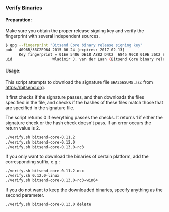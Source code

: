 ﻿### Verify Binaries

#### Preparation:

Make sure you obtain the proper release signing key and verify the fingerprint with several independent sources.

```sh
$ gpg --fingerprint "Bitsend Core binary release signing key"
pub   4096R/36C2E964 2015-06-24 [expires: 2017-02-13]
      Key fingerprint = 01EA 5486 DE18 A882 D4C2  6845 90C8 019E 36C2 E964
uid                  Wladimir J. van der Laan (Bitsend Core binary release signing key) <laanwj@gmail.com>
```

#### Usage:

This script attempts to download the signature file `SHA256SUMS.asc` from https://bitsend.org.

It first checks if the signature passes, and then downloads the files specified in the file, and checks if the hashes of these files match those that are specified in the signature file.

The script returns 0 if everything passes the checks. It returns 1 if either the signature check or the hash check doesn't pass. If an error occurs the return value is 2.


```sh
./verify.sh bitsend-core-0.11.2
./verify.sh bitsend-core-0.12.0
./verify.sh bitsend-core-0.13.0-rc3
```

If you only want to download the binaries of certain platform, add the corresponding suffix, e.g.:

```sh
./verify.sh bitsend-core-0.11.2-osx
./verify.sh 0.12.0-linux
./verify.sh bitsend-core-0.13.0-rc3-win64
```

If you do not want to keep the downloaded binaries, specify anything as the second parameter.

```sh
./verify.sh bitsend-core-0.13.0 delete
```
